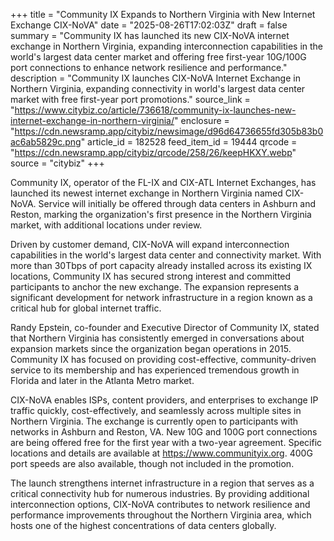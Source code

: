 +++
title = "Community IX Expands to Northern Virginia with New Internet Exchange CIX-NoVA"
date = "2025-08-26T17:02:03Z"
draft = false
summary = "Community IX has launched its new CIX-NoVA internet exchange in Northern Virginia, expanding interconnection capabilities in the world's largest data center market and offering free first-year 10G/100G port connections to enhance network resilience and performance."
description = "Community IX launches CIX-NoVA Internet Exchange in Northern Virginia, expanding connectivity in world's largest data center market with free first-year port promotions."
source_link = "https://www.citybiz.co/article/736618/community-ix-launches-new-internet-exchange-in-northern-virginia/"
enclosure = "https://cdn.newsramp.app/citybiz/newsimage/d96d64736655fd305b83b0ac6ab5829c.png"
article_id = 182528
feed_item_id = 19444
qrcode = "https://cdn.newsramp.app/citybiz/qrcode/258/26/keepHKXY.webp"
source = "citybiz"
+++

<p>Community IX, operator of the FL-IX and CIX-ATL Internet Exchanges, has launched its newest internet exchange in Northern Virginia named CIX-NoVA. Service will initially be offered through data centers in Ashburn and Reston, marking the organization's first presence in the Northern Virginia market, with additional locations under review.</p><p>Driven by customer demand, CIX-NoVA will expand interconnection capabilities in the world's largest data center and connectivity market. With more than 30Tbps of port capacity already installed across its existing IX locations, Community IX has secured strong interest and committed participants to anchor the new exchange. The expansion represents a significant development for network infrastructure in a region known as a critical hub for global internet traffic.</p><p>Randy Epstein, co-founder and Executive Director of Community IX, stated that Northern Virginia has consistently emerged in conversations about expansion markets since the organization began operations in 2015. Community IX has focused on providing cost-effective, community-driven service to its membership and has experienced tremendous growth in Florida and later in the Atlanta Metro market.</p><p>CIX-NoVA enables ISPs, content providers, and enterprises to exchange IP traffic quickly, cost-effectively, and seamlessly across multiple sites in Northern Virginia. The exchange is currently open to participants with networks in Ashburn and Reston, VA. New 10G and 100G port connections are being offered free for the first year with a two-year agreement. Specific locations and details are available at <a href="https://www.communityix.org" rel="nofollow" target="_blank">https://www.communityix.org</a>. 400G port speeds are also available, though not included in the promotion.</p><p>The launch strengthens internet infrastructure in a region that serves as a critical connectivity hub for numerous industries. By providing additional interconnection options, CIX-NoVA contributes to network resilience and performance improvements throughout the Northern Virginia area, which hosts one of the highest concentrations of data centers globally.</p>
